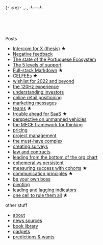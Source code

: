 <br/>
<br/>

(╯ಠ ಠ)╯︵ ┻━┻

<br/>
<br/>
<br/>

Posts
- [Intercom for X (thesis)](docs/2023-01-24-Intercom-for-X-thesis.md) ★
- [Negative feedback](docs/2022-10-30-negative-feedback.md)
- [The state of the Portuguese Ecosystem](docs/2022-08-17-PT-ecosystem.md)
- [The 5 levels of support](docs/2022-05-09-the-five-levels-of-support.md)
- [Full-stack Markdown](docs/2022-03-01-full-stack-markdown.md) ★
- [CELFEEs](docs/2022-02-14-CELFEEs.md) ★
- [wishlist for 2022 and beyond](docs/2021-12-26-looking-forward-to-the-future.md)
- [the 120Hz experience](docs/2021-10-18-the-120Hz-experience.md)
- [understanding investors](docs/2020-08-06-understanding-investors.md)
- [online retail positioning](docs/2020-04-29-online-retail-positioning.md)
- [marketing messages](docs/2019-03-12-marketing-messages.md)
- [teams](docs/2018-05-06-teams.md) ★
- [trouble ahead for SaaS](docs/2017-12-03-trouble-ahead-for-saas.md) ★
- [perspective on unmanned vehicles](docs/2017-02-25-perspective-on-unmanned-vehicles.md)
- [the MECE framework for thinking](docs/2016-05-16-the-MECE-framework-for-thinking.md)
- [pricing](docs/2016-04-23-pricing.md)
- [project management](docs/2016-04-17-project-management.md)
- [the must-have complex](docs/2015-08-31-the-must-have-complex.md)
- [creating surveys](docs/2015-07-26-creating-surveys.md)
- [law and contracts](docs/2015-06-19-law-and-contracts.md)
- [leading from the bottom of the org chart](docs/2015-04-22-leading-from-the-bottom-of-the-org-chart.md)
- [ephemeral vs persistent](docs/2015-04-19-ephemeral-vs-persistent-products.md) 
- [measuring success with cohorts](docs/2015-04-08-measuring-success-with-cohorts.md) ★
- [communication principles](docs/2015-04-04-communication-principles.md) ★
- [be your own boss](docs/2015-03-24-be-your-own-boss.md)
- [pivoting](docs/2015-03-19-pivoting.md)
- [leading and lagging indicators](docs/2015-03-08-leading-and-lagging-indicators.md)
- [one cell to rule them all](docs/2014-12-21-one-cell-to-rule-them-all.md) ★

other stuff

- [about](docs/about.md)
- [news sources](docs/intro/news-sources.md)
- [book library](https://rows.com/humberto/lifestyle/book-library-4wps5rXzQ4qqviHLznqTaW/live)
- [gadgets](docs/crush-index.html)
- [predictions & wants](docs/predictions-and-wants.md)

